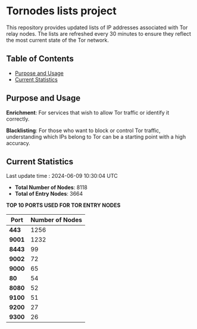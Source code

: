 # Tornodes lists project

This repository provides updated lists of IP addresses associated with Tor relay nodes. The lists are refreshed every 30 minutes to ensure they reflect the most current state of the Tor network.

## Table of Contents

- [Purpose and Usage](#purpose-and-usage)
- [Current Statistics](#current-statistics)


## Purpose and Usage

**Enrichment**: For services that wish to allow Tor traffic or identify it correctly.

**Blacklisting**: For those who want to block or control Tor traffic, understanding which IPs belong to Tor can be a starting point with a high accuracy.

## Current Statistics

Last update time : 2024-06-09 10:30:04 UTC

- **Total Number of Nodes**: 8118
- **Total of Entry Nodes**: 3664

**TOP 10 PORTS USED FOR TOR ENTRY NODES**

| **Port** | **Number of Nodes** |
|------|-----------------|
| **443**   | 1256  |
| **9001**   | 1232  |
| **8443**   | 99  |
| **9002**   | 72  |
| **9000**   | 65  |
| **80**   | 54  |
| **8080**   | 52  |
| **9100**   | 51  |
| **9200**   | 27  |
| **9300**   | 26  |

